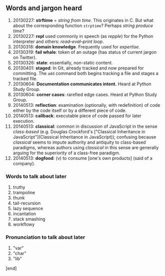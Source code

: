 ## Words and jargon heard

 1. 20130227: **strftime** = _string from time_. This originates in C.
    But what about the corresponding function `strptime`? Perhaps
    _string produce time_?
 1. 20130227: **repl** used commonly in speech (as _repple_) for the
    Python interpreter and others: _read–eval–print loop_.
 1. 20130318: **domain knowledge**. Frequently used for _expertise_.
 1. 20130319: **fail whale**: token of an outage (has status of current
    jargon on Twitter).
 1. 20130326: **state**: essentially, non-static content.
 1. 20130401: **staged**: In Git, already tracked and now prepared for committing. The `add` command both begins tracking a file and stages a tracked file.
 1. 20130604: **Documentation communicates intent.** Heard at Python Study Group.
 1. 20130604: **corner cases**: rarefied edge cases. Heard at Python Study Group.
 1. 20140513: **reflection**: examination (optionally, with redefinition) of code either by the code itself or by a different piece of code.
 1. 20140513: **callback**: executable piece of code passed for later execution.
 1. 20140513: **classical**: common in discussion of JavaScript in the sense _class-based_ (e.g. Douglas Crockford's ["Classical Inheritance in JavaScript"](Classical Inheritance in JavaScript)); confusing because _classical_ seems to impute authority and antiquity to class-based paradigms, whereas authors using _classical_ in this sense are generally arguing for the superiority of a class-free paradigm.
 1.  20140513: **dogfood**: (v) to consume [one's own products] (said of a company). 


### Words to talk about later

 1. truthy
 1. trampoline
 1. thunk
 1. tail-recursion
 1. lazy sequence
 1. incantation
 1. stack smashing
 1. workflowy

### Pronunciation to talk about later

 1. "var"
 1. "char"
 1. "lib"

[end]
